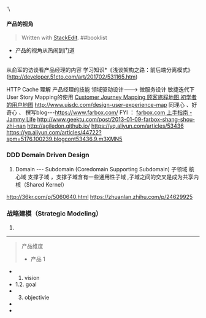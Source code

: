 '\

####  产品的视角
> Written with [StackEdit](https://stackedit.io/).
##booklist
+ 产品的视角从热闹到门道 
+ 
从俞军的访谈看产品经理的内容
学习知识*《浅谈架构之路：前后端分离模式》(http://developer.51cto.com/art/201702/531165.htm)

HTTP Cache 理解 
产品经理的技能
领域驱动设计---> 微服务设计
敏捷迭代下 User Story Mapping的使用 
[Customer Journey Mapping 顾客旅程地图 ](https://www.cooper.com/)
[初学者的用户地图](https://blog.akanelee.me/posts/216581-diy-user-experience-map/)
http://www.uisdc.com/design-user-experience-map
同理心 、好奇心 、
撰写blog---https://www.farbox.com/
FYI ：  [farbox.com 上手指南 - Jammy Life](www.geektu.com/post/2013-01-09-farbox-shang-shou-zhi-nan)
http://www.geektu.com/post/2013-01-09-farbox-shang-shou-zhi-nan
http://agiledon.github.io/
https://yq.aliyun.com/articles/53436
https://yq.aliyun.com/articles/44722?spm=5176.100239.blogcont53436.9.m3XMN5
### DDD Domain Driven Design
1. Domain --- Subdomain (Coredomain  Supporting Subdomain) 子领域 核心域 支撑子域 ，支撑子域含有一些通用性子域 ,子域之间的交叉是成为共享内核（Shared Kernel）

http://36kr.com/p/5060640.html
https://zhuanlan.zhihu.com/p/24629925
### 战略建模（Strategic Modeling）
1. 



--------------------------------
> 产品维度
> + 产品
> 1
> 

+ 1. vision
+  1.2. goal
+ 3. objectivie
+  
+ 
<!--stackedit_data:
eyJoaXN0b3J5IjpbMTM1NzU4MDUwOV19
-->